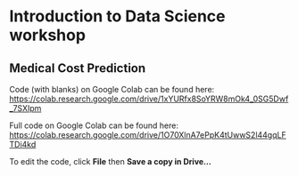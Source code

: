 # Introduction to Data Science workshop
## Medical Cost Prediction

Code (with blanks) on Google Colab can be found here:
https://colab.research.google.com/drive/1xYURfx8SoYRW8mOk4_0SG5Dwf_7SXIpm
<br />

Full code on Google Colab can be found here:
https://colab.research.google.com/drive/1O70XlnA7ePpK4tUwwS2l44gqLFTDi4kd
<br />

To edit the code, click **File** then **Save a copy in Drive…** <br />
<br /><br />